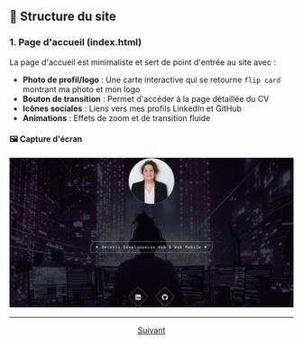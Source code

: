 ## 🧩 Structure du site

### 1. Page d'accueil (index.html)
La page d'accueil est minimaliste et sert de point d'entrée au site avec :
- **Photo de profil/logo** : Une carte interactive qui se retourne `flip card` montrant ma photo et mon logo
- **Bouton de transition** : Permet d'accéder à la page détaillée du CV
- **Icônes sociales** : Liens vers mes profils LinkedIn et GitHub
- **Animations** : Effets de zoom et de transition fluide

#### 🖼️ Capture d'écran
![Page détaillée](../assets/Accueil/Page-Accueil-index.png)


---

<p align="center">
<a href="./structureApropos.md">Suivant</a>
</p>